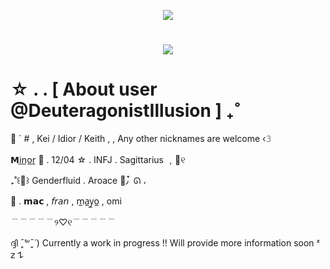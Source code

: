 <p align="center">
  <img src="https://github.com/DeuteragonistIllusion/DeuteragonistIllusion/assets/167505683/fca6bc39-93bf-4eac-83ef-423f70ad0b48">
</p>

#

<p align="center">
  <img src="https://github.com/DeuteragonistIllusion/DeuteragonistIllusion/assets/167505683/c0f815c5-536f-481f-92fd-263ef25960a8"/>
</p>

#
# ☆ . . [ About user @DeuteragonistIllusion ] ₊˚

🌷 ` # , Kei / Idior / Keith , , Any other nicknames are welcome ‹𝟹

𝗠i̲n̲o̲r̲ 🍥 . 12/04 ☆ . INFJ . Sagittarius ﹐💌୧

₊˚꒰🍓꒱ Genderfluid . Aroace 🍁٫ ໋ ᘏ ،

🧷 . 𝗺𝗮𝗰 , 𝘧𝘳𝘢𝘯 , m̲a̲y̲o̲ , omi


﹉﹉﹉﹉﹉୨♡୧﹉﹉﹉﹉﹉

ദ്ദി ˉ͈̀꒳ˉ͈́ ) Currently a work in progress !! Will provide more information soon ᶻ 𝗓 𐰁
